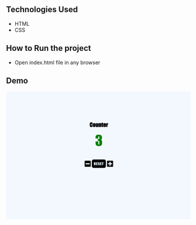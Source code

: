 ## Technologies Used
- HTML
- CSS

## How to Run the project
- Open index.html file in any browser

## Demo
![Alt text](image.png)
